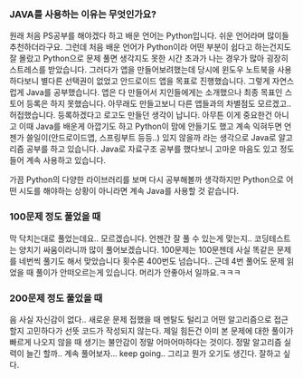### JAVA를 사용하는 이유는 무엇인가요?

원래 처음 PS공부를 해야겠다 하고 배운 언어는 Python입니다. 쉬운 언어라며 많이들 추천하더라구요. 그런데 처음 배운 언어가 Python이라 어떤 부분이 쉽다고 하는건지도 잘 몰랐고 Python으로 문제 풀면 생각지도 못한 시간 초과가 나는 경우가 많아 굉장히 스트레스를 받았습니다. 그러다가 앱을 만들어보려했는데 당시에 윈도우 노트북을 사용하다보니 별다른 선택권이 없었고 안드로이드 앱을 목표로 진행했습니다. 그렇게 자연스럽게 Java를 공부했습니다. 앱은 다 만들어서 지인들에게는 소개했으나 최종 목표인 스토어 등록은 하지 못했습니다. 아무래도 만들고보니 다른 앱들과의 차별점도 모르겠고.. 허접했습니다. 등록하겠다고 로고도 만들던 생각이 납니다. 아무튼 이게 중요한건 아니고 이때 Java를 배운게 아깝기도 하고 Python이 맘에 안들기도 했고 계속 익혀두면 언젠가 쓸일이(안드로이드앱, 스프링부트 등등..) 있지 않을까 라는 생각으로 Java로 알고리즘 공부를 하고 있습니다. Java로 자료구조 공부를 했다보니 고마운 마음도 있고 정도 들어 계속 사용하고 있습니다.

가끔 Python의 다양한 라이브러리를 보며 다시 공부해볼까 생각하지만 Python으로 어떤 시도를 해야하는 상황이 아니라면 계속 Java를 사용할 것 같습니다.

### 100문제 정도 풀었을 때

막 닥치는대로 풀었는데요.. 모르겠습니다. 언젠간 잘 풀 수 있는게 맞는지.. 코딩테스트는 양치기 싸움이라니까 많이 풀어보겠습니다. 100문제는 100문젠데 사실 똑같은 문제를 네번씩 풀기도 해서 맞았습니다 횟수론 400번도 넘습니다.. 근데 4번 풀어도 문제 읽었을 때 풀이가 안떠오르는게 있습니다. 머리가 안좋아서 일까요.ㅋㅋㅋ

### 200문제 정도 풀었을 때

음 사실 자신감이 없다.. 새로운 문제 접했을 때 멘탈도 털리고 어떤 알고리즘으로 접근할지 고민하다가 선뜻 코드가 작성되지 않는다. 제일 힘든건 이미 본 문제에 대한 풀이가 빠르게 나오지 않을 때 생기는 불안감이 정말 어마어마하다는 것이다. 정말 알고리즘 실력이 늘긴 할까.. 계속 풀어보자... keep going..
그리고 뭔가 오기도 생긴다. 잘하고 싶다.
